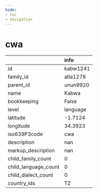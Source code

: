 ```yaml
---
hide:
- toc
- navigation
---
```

# cwa
|                      | info     |
|:---------------------|:---------|
| id                   | kabw1241 |
| family_id            | atla1278 |
| parent_id            | unun9920 |
| name                 | Kabwa    |
| bookkeeping          | False    |
| level                | language |
| latitude             | -1.7124  |
| longitude            | 34.3923  |
| iso639P3code         | cwa      |
| description          | nan      |
| markup_description   | nan      |
| child_family_count   | 0        |
| child_language_count | 0        |
| child_dialect_count  | 0        |
| country_ids          | TZ       |